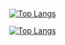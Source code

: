 [![Top Langs](https://github-readme-stats.vercel.app/api/top-langs/?username=zijian-x&layout=compact&theme=transparent&langs_count=6&hide=assembly)](https://www.youtube.com/watch?v=dQw4w9WgXcQ)

[![Top Langs](https://github-readme-stats.vercel.app/api/wakatime?username=zijian&layout=compact&langs_count=6)](https://wakatime.com/@zijian)
